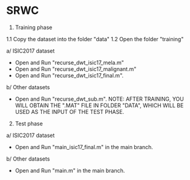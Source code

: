 # SRWC

1. Training phase

1.1 Copy the dataset into the folder "data"
1.2 Open the folder "training"

a/ ISIC2017 dataset
- Open and Run "recurse_dwt_isic17_mela.m"
- Open and Run "recurse_dwt_isic17_malignant.m"
- Open and Run "recurse_dwt_isic17_final.m".

b/ Other datasets
- Open and Run "recurse_dwt_sub.m".
NOTE: AFTER TRAINING, YOU WILL OBTAIN THE ".MAT" FILE IN FOLDER "DATA", WHICH WILL BE USED AS THE INPUT OF THE TEST PHASE. 

2. Test phase

a/ ISIC2017 dataset
- Open and Run "main_isic17_final.m" in the main branch. 

b/ Other datasets
- Open and Run "main.m" in the main branch. 
